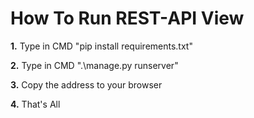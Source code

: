 # How To Run REST-API View

**1.** Type in CMD "pip install requirements.txt"

**2.** Type in CMD ".\manage.py runserver"

**3.** Copy the address to your browser

**4.** That's All
